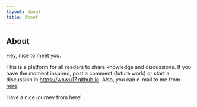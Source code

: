 ```yaml
---
layout: about
title: About
---
```


## About


Hey, nice to meet you. 

This is a platform for all readers to share knowledge and discussions. If you have the moment inspired, post a comment (future work) or start a discussion in <a href="https://whwu17.github.io">https://whwu17.github.io</a>. Also, you can e-mail to me from <a href="mailto://whwu17@foxmail.com">here</a>.



Have a nice journey from here!

